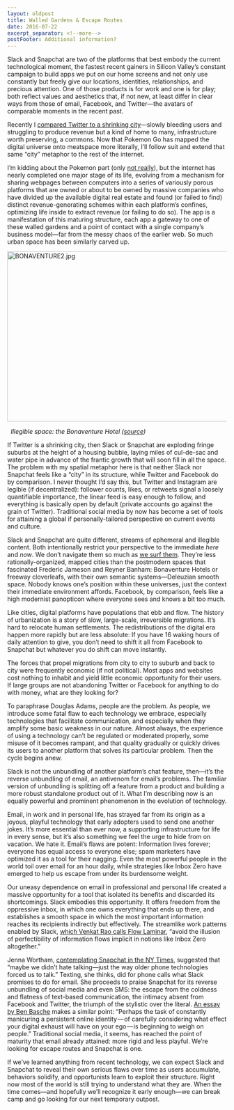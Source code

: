 ```yaml
---
layout: oldpost
title: Walled Gardens & Escape Routes
date: 2016-07-22
excerpt_separator: <!--more-->
postFooter: Additional information?
---
```


Slack and Snapchat are two of the platforms that best embody the current technological moment, the fastest recent gainers in Silicon Valley’s constant campaign to build apps we put on our home screens and not only use constantly but freely give our locations, identities, relationships, and precious attention. One of those products is for work and one is for play; both reflect values and aesthetics that, if not new, at least differ in clear ways from those of email, Facebook, and Twitter—the avatars of comparable moments in the recent past.

Recently I <a href="https://kneelingbus.wordpress.com/2016/02/11/twitter-is-a-shrinking-city/">compared Twitter to a shrinking city</a>—slowly bleeding users and struggling to produce revenue but a kind of home to many, infrastructure worth preserving, a commons. Now that Pokemon Go has mapped the digital universe onto meatspace more literally, I’ll follow suit and extend that same “city” metaphor to the rest of the internet.

I’m kidding about the Pokemon part (only <a href="http://www.raphkoster.com/2016/07/11/ar-is-an-mmo/">not really</a>), but the internet has nearly completed one major stage of its life, evolving from a mechanism for sharing webpages between computers into a series of variously porous platforms that are owned or about to be owned by massive companies who have divided up the available digital real estate and found (or failed to find) distinct revenue-generating schemes within each platform’s confines, optimizing life inside to extract revenue (or failing to do so). The app is a manifestation of this maturing structure, each app a gateway to one of these walled gardens and a point of contact with a single company’s business model—far from the messy chaos of the earlier web. So much urban space has been similarly carved up.

<img class="  wp-image-1173 aligncenter" src="https://kneelingbus.files.wordpress.com/2016/07/bonaventure22.jpg" alt="BONAVENTURE2.jpg" width="587" height="391" />

<em>  Illegible space: the Bonaventure Hotel (<a href="http://www.artslant.com/9/articles/show/11785">source</a>)</em>

If Twitter is a shrinking city, then Slack or Snapchat are exploding fringe suburbs at the height of a housing bubble, laying miles of cul-de-sac and water pipe in advance of the frantic growth that will soon fill in all the space. The problem with my spatial metaphor here is that neither Slack nor Snapchat feels like a “city” in its structure, while Twitter and Facebook do by comparison. I never thought I’d say this, but Twitter and Instagram are legible (if decentralized): follower counts, likes, or retweets signal a loosely quantifiable importance, the linear feed is easy enough to follow, and everything is basically open by default (private accounts go against the grain of Twitter). Traditional social media by now has become a set of tools for attaining a global if personally-tailored perspective on current events and culture.

Slack and Snapchat are quite different, streams of ephemeral and illegible content. Both intentionally restrict your perspective to the immediate <em>here </em>and <em>now</em>. We don’t navigate them so much as <a href="http://www.ribbonfarm.com/2013/03/27/the-wave-of-unknowing/">we surf them</a>. They’re less rationally-organized, mapped cities than the postmodern spaces that fascinated Frederic Jameson and Reyner Banham: Bonaventure Hotels or freeway cloverleafs, with their own semantic systems—Deleuzian smooth space. Nobody knows one’s position within these universes, just the context their immediate environment affords. Facebook, by comparison, feels like a high modernist panopticon where everyone sees and knows a bit too much.

Like cities, digital platforms have populations that ebb and flow. The history of urbanization is a story of slow, large-scale, irreversible migrations. It’s hard to relocate human settlements. The redistributions of the digital era happen more rapidly but are less absolute: If you have 16 waking hours of daily attention to give, you don’t need to shift it all from Facebook to Snapchat but whatever you do shift can move instantly.

The forces that propel migrations from city to city to suburb and back to city were frequently economic (if not political). Most apps and websites cost nothing to inhabit and yield little economic opportunity for their users. If large groups are not abandoning Twitter or Facebook for anything to do with money, what are they looking for?

To paraphrase Douglas Adams, people are the problem. As people, we introduce some fatal flaw to each technology we embrace, especially technologies that facilitate communication, and especially when they amplify some basic weakness in our nature. Almost always, the experience of using a technology can’t be regulated or moderated properly, some misuse of it becomes rampant, and that quality gradually or quickly drives its users to another platform that solves its particular problem. Then the cycle begins anew.

Slack is not the unbundling of another platform’s chat feature, then—it’s the reverse unbundling of email, an antivenom for email’s problems. The familiar version of unbundling is splitting off a feature from a product and building a more robust standalone product out of it. What I’m describing now is an equally powerful and prominent phenomenon in the evolution of technology.

Email, in work and in personal life, has strayed far from its origin as a joyous, playful technology that early adopters used to send one another jokes. It’s more essential than ever now, a supporting infrastructure for life in every sense, but it’s also something we feel the urge to hide from on vacation. We hate it. Email’s flaws are potent: Information lives forever; everyone has equal access to everyone else; spam marketers have optimized it as a tool for their nagging. Even the most powerful people in the world toil over email for an hour daily, while strategies like Inbox Zero have emerged to help us escape from under its burdensome weight.

Our uneasy dependence on email in professional and personal life created a massive opportunity for a tool that isolated its benefits and discarded its shortcomings. Slack embodies this opportunity. It offers freedom from the oppressive inbox, in which one owns everything that ends up there, and establishes a smooth space in which the most important information reaches its recipients indirectly but effectively. The streamlike work patterns enabled by Slack, <a href="http://www.ribbonfarm.com/2015/07/21/inbox-zero-versus-flow-laminar/">which Venkat Rao calls Flow Laminar</a>, “avoid the illusion of perfectibility of information flows implicit in notions like Inbox Zero altogether.”

Jenna Wortham, <a href="http://www.nytimes.com/2016/05/22/magazine/how-i-learned-to-love-snapchat.html?_r=1">contemplating Snapchat in the NY Times</a>, suggested that “maybe we didn’t hate talking—just the way older phone technologies forced us to talk.” Texting, she thinks, did for phone calls what Slack promises to do for email. She proceeds to praise Snapchat for its reverse unbundling of social media and even SMS: the escape from the coldness and flatness of text-based communication, the intimacy absent from Facebook and Twitter, the triumph of the stylistic over the literal. <a href="https://medium.freecodecamp.com/ghost-in-the-machine-snapchat-isnt-mobile-first-it-s-something-else-entirely-4f6c265152a2#.7me5001sq">An essay by Ben Basche</a> makes a similar point: “Perhaps the task of constantly manicuring a persistent online identity — of carefully considering what effect your digital exhaust will have on your ego — is beginning to weigh on people.” Traditional social media, it seems, has reached the point of maturity that email already attained: more rigid and less playful. We’re looking for escape routes and Snapchat is one.

If we’ve learned anything from recent technology, we can expect Slack and Snapchat to reveal their own serious flaws over time as users accumulate, behaviors solidify, and opportunists learn to exploit their structure. Right now most of the world is still trying to understand what they are. When the time comes—and hopefully we’ll recognize it early enough—we can break camp and go looking for our next temporary outpost.